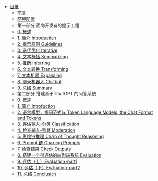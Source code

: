 * [目录](README.md)
    * [前言](前言.md)
    * [环境配置](环境配置.md) 
    * 第一部分 面向开发者的提示工程
    * [0. 概述](C1/readme.md)
    * [1. 简介 Introduction](C1/1.%20简介%20Introduction.md)
    * [2. 提示原则 Guidelines](C1/2.%20提示原则%20Guidelines.md)
    * [3. 迭代优化 Iterative](C1/3.%20迭代优化%20Iterative.md)
    * [4. 文本概括 Summarizing](C1/4.%20文本概括%20Summarizing.md)
    * [5. 推断 Inferring](C1/5.%20推断%20Inferring.md)
    * [6. 文本转换 Transforming](C1/6.%20文本转换%20Transforming.md)
    * [7. 文本扩展 Expanding](C1/7.%20文本扩展%20Expanding.md)
    * [8. 聊天机器人 Chatbot](C1/8.%20聊天机器人%20Chatbot.md)
    * [9. 总结 Summary](C1/9.%20总结%20Summary.md)
    * 第二部分 搭建基于 ChatGPT 的问答系统
    * [0. 概述](C2/readme.md)
    * [1. 简介 Introfuction](C2/1.%20简介%20Introduction.md)
    * [2. 语言模型，提问范式与 Token Language Models, the Chat Format and Tokens](C2/2.%20语言模型，提问范式与%20Token%20Language%20Models,%20the%20Chat%20Format%20and%20Tokens.md)
    * [3. 评估输入-分类 Classification](C2/3.%20评估输入-分类%20Classification.md)
    * [4. 检查输入-监督 Moderation](C2/4.%20检查输入-监督%20Moderation.md)
    * [5. 思维链推理 Chain of Thought Reasoning]()
    * [6. Prompt 链 Chaining Prompts]()
    * [7. 检查结果 Check Outputs](C2/7.%20检查结果%20Check%20Outputs.md)
    * [8. 搭建一个带评估的端到端系统 Evaluation](C2/8.%20搭建一个带评估的端到端问答系统%20Evaluation.md)
    * [9. 评估（上）Evaluation-part1](C2/9.%20评估（上）%20Evaluation-part1.md)
    * [10. 评估（下）Evaluation-part2](C2/10.%20评估（下）Evaluation-part2.md)
    * [11. 总结 Conclusion](C2/11.总结%20conclusion.md)
